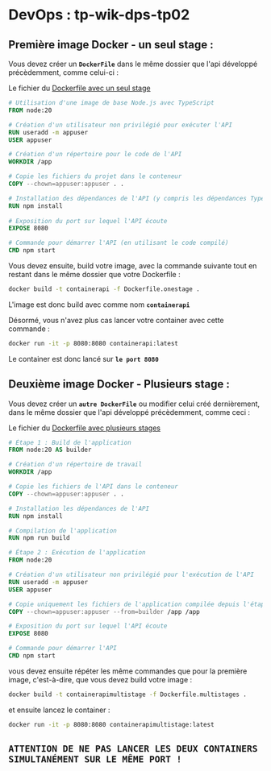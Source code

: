 # DevOps : tp-wik-dps-tp02

## Première image Docker - un seul stage : 

Vous devez créer un **`DockerFile`** dans le même dossier que l'api développé précèdemment, comme celui-ci :

Le fichier du [Dockerfile avec un seul stage](../tp01/Dockerfile.onestage)

```Dockerfile
# Utilisation d'une image de base Node.js avec TypeScript
FROM node:20

# Création d'un utilisateur non privilégié pour exécuter l'API
RUN useradd -m appuser
USER appuser

# Création d'un répertoire pour le code de l'API
WORKDIR /app

# Copie les fichiers du projet dans le conteneur
COPY --chown=appuser:appuser . .

# Installation des dépendances de l'API (y compris les dépendances TypeScript)
RUN npm install
 
# Exposition du port sur lequel l'API écoute
EXPOSE 8080

# Commande pour démarrer l'API (en utilisant le code compilé)
CMD npm start 
```

Vous devez ensuite, build votre image, avec la commande suivante tout en restant dans le même dossier que votre Dockerfile : 

```sh
docker build -t containerapi -f Dockerfile.onestage .
```
L'image est donc build avec comme nom **`containerapi`**

Désormé, vous n'avez plus cas lancer votre container avec cette commande : 

```sh
docker run -it -p 8080:8080 containerapi:latest
```

Le container est donc lancé sur **`le port 8080`**

## Deuxième image Docker - Plusieurs stage : 

Vous devez créer un **`autre DockerFile`** ou modifier celui créé dernièrement, dans le même dossier que l'api développé précèdemment, comme ceci :

Le fichier du [Dockerfile avec plusieurs stages](../tp01/Dockerfile.multistages)

```Dockerfile
# Étape 1 : Build de l'application
FROM node:20 AS builder

# Création d'un répertoire de travail
WORKDIR /app

# Copie les fichiers de l'API dans le conteneur
COPY --chown=appuser:appuser . .

# Installation les dépendances de l'API
RUN npm install

# Compilation de l'application
RUN npm run build

# Étape 2 : Exécution de l'application
FROM node:20

# Création d'un utilisateur non privilégié pour l'exécution de l'API
RUN useradd -m appuser
USER appuser

# Copie uniquement les fichiers de l'application compilée depuis l'étape précédente
COPY --chown=appuser:appuser --from=builder /app /app

# Exposition du port sur lequel l'API écoute
EXPOSE 8080

# Commande pour démarrer l'API
CMD npm start
```

vous devez ensuite répéter les même commandes que pour la première image, c'est-à-dire, que vous devez build votre image : 

```sh
docker build -t containerapimultistage -f Dockerfile.multistages .
```

et ensuite lancez le container : 

```sh
docker run -it -p 8080:8080 containerapimultistage:latest
```

## **`ATTENTION DE NE PAS LANCER LES DEUX CONTAINERS SIMULTANÉMENT SUR LE MÊME PORT !`**